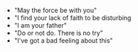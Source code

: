 * "May the force be with you"
* "I find your lack of faith to be disturbing
* "I am your father"
* "Do or not do. There is no try"
* "I've got a bad feeling about this"
